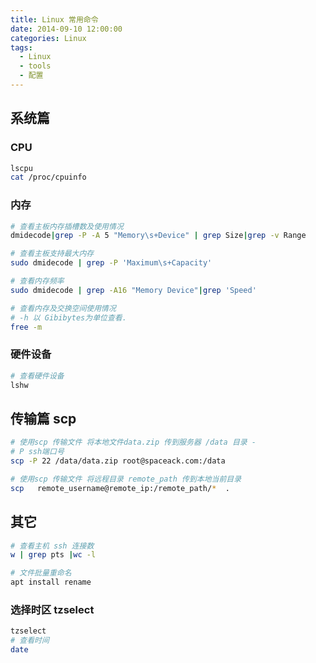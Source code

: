 ```yaml
---
title: Linux 常用命令
date: 2014-09-10 12:00:00
categories: Linux
tags: 
  - Linux
  - tools
  - 配置 
---
```


##  系统篇
### CPU
```bash
lscpu
cat /proc/cpuinfo

```
### 内存

```bash 
# 查看主板内存插槽数及使用情况
dmidecode|grep -P -A 5 "Memory\s+Device" | grep Size|grep -v Range

# 查看主板支持最大内存
sudo dmidecode | grep -P 'Maximum\s+Capacity'

# 查看内存频率
sudo dmidecode | grep -A16 "Memory Device"|grep 'Speed'

# 查看内存及交换空间使用情况
# -h 以 Gibibytes为单位查看.
free -m

```
### 硬件设备
```bash
# 查看硬件设备
lshw

```


## 传输篇 scp
```bash
# 使用scp 传输文件 将本地文件data.zip 传到服务器 /data 目录 -
# P ssh端口号
scp -P 22 /data/data.zip root@spaceack.com:/data

# 使用scp 传输文件 将远程目录 remote_path 传到本地当前目录
scp   remote_username@remote_ip:/remote_path/*  .
```
## 其它
```bash
# 查看主机 ssh 连接数
w | grep pts |wc -l

# 文件批量重命名
apt install rename 
```
### 选择时区 tzselect
```bash
tzselect
# 查看时间
date
```